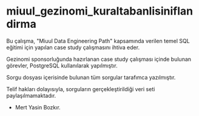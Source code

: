 # miuul_gezinomi_kuraltabanlisiniflandirma

Bu çalışma, "Miuul Data Engineering Path" kapsamında verilen temel SQL eğitimi için yapılan case study çalışmasını ihtiva eder.

Gezinomi sponsorluğunda hazırlanan case study çalışması içinde bulunan görevler, PostgreSQL kullanılarak yapılmıştır.

Sorgu dosyası içerisinde bulunan tüm sorgular tarafımca yazılmıştır.

Telif hakları dolayısıyla, sorguların gerçekleştirildiği veri seti paylaşılmamaktadır.

- Mert Yasin Bozkır.
